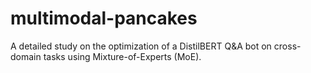 # multimodal-pancakes
A detailed study on the optimization of a DistilBERT Q&A bot on cross-domain tasks using Mixture-of-Experts (MoE).  
